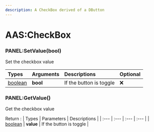 ```yaml
---
description: A CheckBox derived of a DButton
---
```

# AAS:CheckBox

### PANEL:SetValue(bool)
Set the checkbox value

| Types | Arguments | Descriptions | Optional |
| :--- | :--- | :--- | :--- |
| [boolean](https://www.lua.org/pil/2.2.html) | **bool** | If the button is toggle | ❌ |


### PANEL:GetValue()
Get the checkbox value

Return :
| Types | Parameters | Descriptions |
| :--- | :--- | :--- | :--- |
| [boolean](https://www.lua.org/pil/2.2.html) | **value** | If the button is toggle |